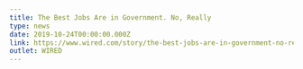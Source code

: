 ```yaml
---
title: The Best Jobs Are in Government. No, Really
type: news
date: 2019-10-24T00:00:00.000Z
link: https://www.wired.com/story/the-best-jobs-are-in-government-no-really/
outlet: WIRED
---
```

